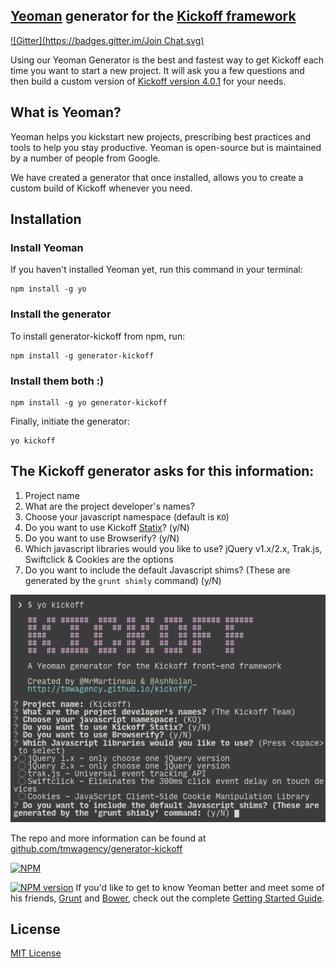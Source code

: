 ## [Yeoman](http://yeoman.io) generator for the [Kickoff framework](https://github.com/tmwagency/kickoff/)
[![Gitter](https://badges.gitter.im/Join Chat.svg)](https://gitter.im/tmwagency/generator-kickoff?utm_source=badge&utm_medium=badge&utm_campaign=pr-badge&utm_content=badge)

Using our Yeoman Generator is the best and fastest way to get Kickoff each time you want to start a new project. It will ask you a few questions and then build a custom version of [Kickoff version 4.0.1](https://github.com/tmwagency/kickoff/releases/tag/4.0.1) for your needs.

## What is Yeoman?
Yeoman helps you kickstart new projects, prescribing best practices and tools to help you stay productive. Yeoman is open-source but is maintained by a number of people from Google.

We have created a generator that once installed, allows you to create a custom build of Kickoff whenever you need.

## Installation

### Install Yeoman
If you haven't installed Yeoman yet, run this command in your terminal:

```shell
npm install -g yo
```

### Install the generator
To install generator-kickoff from npm, run:

```shell
npm install -g generator-kickoff
```

### Install them both :)
```shell
npm install -g yo generator-kickoff
```

Finally, initiate the generator:

```shell
yo kickoff
```

## The Kickoff generator asks for this information:
1. Project name
1. What are the project developer's names?
1. Choose your javascript namespace (default is `KO`)
1. Do you want to use Kickoff [Statix](/kickoff/statix/)? (y/N)
1. Do you want to use Browserify? (y/N)
1. Which javascript libraries would you like to use? jQuery v1.x/2.x, Trak.js, Swiftclick & Cookies are the options
1. Do you want to include the default Javascript shims? (These are generated by the `grunt shimly` command) (y/N)

![Kickoff Yeoman generator screenshot](screenshot.png)

The repo and more information can be found at [github.com/tmwagency/generator-kickoff](https://github.com/tmwagency/generator-kickoff)

[![NPM](https://nodei.co/npm/generator-kickoff.png?downloads=true&stars=true)](https://nodei.co/npm/generator-kickoff/)

[![NPM version](https://badge.fury.io/js/generator-kickoff.png)](http://badge.fury.io/js/generator-kickoff)
If you'd like to get to know Yeoman better and meet some of his friends, [Grunt](http://gruntjs.com) and [Bower](http://bower.io), check out the complete [Getting Started Guide](https://github.com/yeoman/yeoman/wiki/Getting-Started).


## License

[MIT License](http://en.wikipedia.org/wiki/MIT_License)





